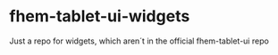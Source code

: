 # fhem-tablet-ui-widgets

Just a repo for widgets, which aren´t in the official fhem-tablet-ui repo
